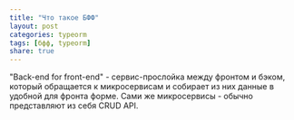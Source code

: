 ```yaml
---
title: "Что такое БФФ"
layout: post
categories: typeorm
tags: [бфф, typeorm]
share: true
---
```


"Back-end for front-end" - сервис-прослойка между фронтом и бэком, который обращается к микросервисам и собирает из них данные в удобной для фронта форме. Сами же микросервисы - обычно представляют из себя CRUD API.